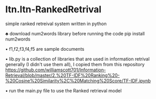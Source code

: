 # ltn.ltn-RankedRetrival
simple ranked retreival system written in python 

♣ download num2words library before running the code
pip install num2words

• f1,f2,f3,f4,f5 are sample documents 

• lib.py is a collection of libraries that are used in information retrival generally (I didn't use them all),
I copied them from this repository https://github.com/williamscott701/Information-Retrieval/blob/master/2.%20TF-IDF%20Ranking%20-%20Cosine%20Similarity%2C%20Matching%20Score/TF-IDF.ipynb 

• run the main.py file to use the Ranked retrieval model

